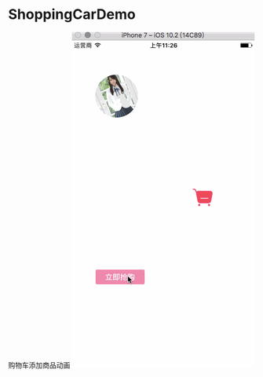 # ShoppingCarDemo
购物车添加商品动画
![image](https://github.com/smile659974981/ShoppingCarDemo/blob/master/Gif/shoppingCar.gif)
